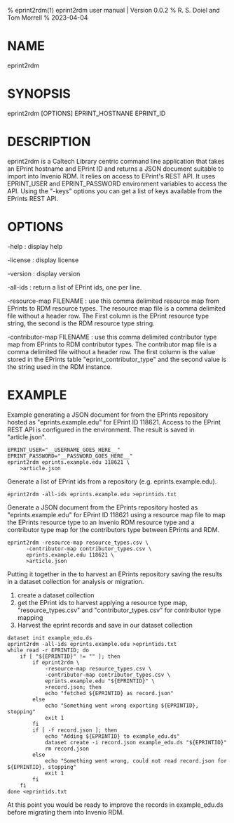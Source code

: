 % eprint2rdm(1) eprint2rdm user manual | Version 0.0.2
% R. S. Doiel and Tom Morrell
% 2023-04-04

# NAME

eprint2rdm

# SYNOPSIS

eprint2rdm [OPTIONS] EPRINT_HOSTNANE EPRINT_ID

# DESCRIPTION

eprint2rdm is a Caltech Library centric command line application
that takes an EPrint hostname and EPrint ID and returns a JSON
document suitable to import into Invenio RDM. It relies on
access to EPrint's REST API. It uses EPRINT_USER and EPRINT_PASSWORD
environment variables to access the API. Using the "-keys" options
you can get a list of keys available from the EPrints REST API.

# OPTIONS

-help
: display help

-license
: display license

-version
: display version

-all-ids
: return a list of EPrint ids, one per line.

-resource-map FILENAME
: use this comma delimited resource map from EPrints to RDM resource types.
The resource map file is a comma delimited file without a header row.
The First column is the EPrint resource type string, the second is the
RDM resource type string.

-contributor-map FILENAME
: use this comma delimited contributor type map from EPrints to RDM
contributor types.  The contributor map file is a comma delimited file
without a header row. The first column is the value stored in the EPrints
table "eprint_contributor_type" and the second value is the string used
in the RDM instance.


# EXAMPLE


Example generating a JSON document for from the EPrints repository
hosted as "eprints.example.edu" for EPrint ID 118621.  Access to
the EPrint REST API is configured in the environment.  The result
is saved in "article.json".

~~~
EPRINT_USER="__USERNAME_GOES_HERE__"
EPRINT_PASSWORD="__PASSWORD_GOES_HERE__"
eprint2rdm eprints.example.edu 118621 \
	>article.json
~~~

Generate a list of EPrint ids from a repository (e.g. eprints.example.edu).

~~~
eprint2rdm -all-ids eprints.example.edu >eprintids.txt
~~~

Generate a JSON document from the EPrints repository
hosted as "eprints.example.edu" for EPrint ID 118621 using a
resource map file to map the EPrints resource type to an
Invenio RDM resource type and a contributor type map for
the contributors type between EPrints and RDM.

~~~
eprint2rdm -resource-map resource_types.csv \
      -contributor-map contributor_types.csv \
      eprints.example.edu 118621 \
	  >article.json
~~~

Putting it together in the to harvest an EPrints repository
saving the results in a dataset collection for analysis or
migration.

1. create a dataset collection
2. get the EPrint ids to harvest applying a resource type map, "resource_types.csv"
   and "contributor_types.csv" for contributor type mapping
3. Harvest the eprint records and save in our dataset collection

~~~
dataset init example_edu.ds
eprint2rdm -all-ids eprints.example.edu >eprintids.txt
while read -r EPRINTID; do
	if [ "${EPRINTID}" != "" ]; then
	    if eprint2rdm \
			-resource-map resource_types.csv \
			-contributor-map contributor_types.csv \
	        eprints.example.edu "${EPRINTID}" \
	        >record.json; then
	        echo "fetched ${EPRINTID} as record.json"
	    else
	        echo "Something went wrong exporting ${EPRINTID}, stopping"
	        exit 1
	    fi
	    if [ -f record.json ]; then
	        echo "Adding ${EPRINTID} to example_edu.ds"
	        dataset create -i record.json example_edu.ds "${EPRINTID}"
	        rm record.json
	    else
	        echo "Something went wrong, could not read record.json for ${EPRINTID}, stopping"
	        exit 1
	    fi
	fi
done <eprintids.txt
~~~

At this point you would be ready to improve the records in
example_edu.ds before migrating them into Invenio RDM.

